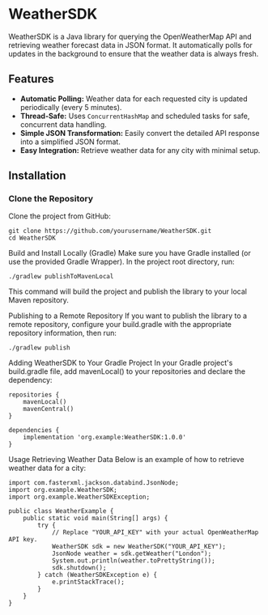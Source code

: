 # WeatherSDK

WeatherSDK is a Java library for querying the OpenWeatherMap API and retrieving weather forecast data in JSON format. It automatically polls for updates in the background to ensure that the weather data is always fresh.

## Features

- **Automatic Polling:** Weather data for each requested city is updated periodically (every 5 minutes).
- **Thread-Safe:** Uses `ConcurrentHashMap` and scheduled tasks for safe, concurrent data handling.
- **Simple JSON Transformation:** Easily convert the detailed API response into a simplified JSON format.
- **Easy Integration:** Retrieve weather data for any city with minimal setup.

## Installation

### Clone the Repository

Clone the project from GitHub:
```
git clone https://github.com/yourusername/WeatherSDK.git
cd WeatherSDK
```

Build and Install Locally (Gradle)
Make sure you have Gradle installed (or use the provided Gradle Wrapper). In the project root directory, run:
```
./gradlew publishToMavenLocal
```
This command will build the project and publish the library to your local Maven repository.

Publishing to a Remote Repository
If you want to publish the library to a remote repository, configure your build.gradle with the appropriate repository information, then run:
```
./gradlew publish
```

Adding WeatherSDK to Your Gradle Project
In your Gradle project's build.gradle file, add mavenLocal() to your repositories and declare the dependency:
```
repositories {
    mavenLocal()
    mavenCentral()
}

dependencies {
    implementation 'org.example:WeatherSDK:1.0.0'
}
```

Usage
Retrieving Weather Data
Below is an example of how to retrieve weather data for a city:

```
import com.fasterxml.jackson.databind.JsonNode;
import org.example.WeatherSDK;
import org.example.WeatherSDKException;

public class WeatherExample {
    public static void main(String[] args) {
        try {
            // Replace "YOUR_API_KEY" with your actual OpenWeatherMap API key.
            WeatherSDK sdk = new WeatherSDK("YOUR_API_KEY");
            JsonNode weather = sdk.getWeather("London");
            System.out.println(weather.toPrettyString());
            sdk.shutdown();
        } catch (WeatherSDKException e) {
            e.printStackTrace();
        }
    }
}
```